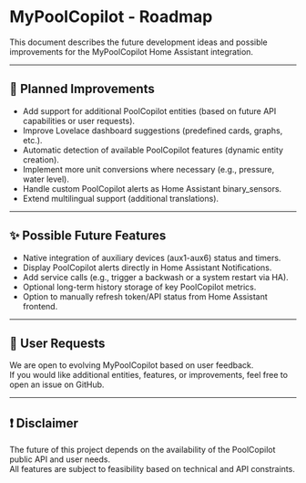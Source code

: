 # MyPoolCopilot - Roadmap

This document describes the future development ideas and possible improvements for the MyPoolCopilot Home Assistant integration.

---

## 🚀 Planned Improvements

- Add support for additional PoolCopilot entities (based on future API capabilities or user requests).
- Improve Lovelace dashboard suggestions (predefined cards, graphs, etc.).
- Automatic detection of available PoolCopilot features (dynamic entity creation).
- Implement more unit conversions where necessary (e.g., pressure, water level).
- Handle custom PoolCopilot alerts as Home Assistant binary_sensors.
- Extend multilingual support (additional translations).

---

## ✨ Possible Future Features

- Native integration of auxiliary devices (aux1-aux6) status and timers.
- Display PoolCopilot alerts directly in Home Assistant Notifications.
- Add service calls (e.g., trigger a backwash or a system restart via HA).
- Optional long-term history storage of key PoolCopilot metrics.
- Option to manually refresh token/API status from Home Assistant frontend.

---

## 📢 User Requests

We are open to evolving MyPoolCopilot based on user feedback.  
If you would like additional entities, features, or improvements, feel free to open an issue on GitHub.

---

## ❗ Disclaimer

The future of this project depends on the availability of the PoolCopilot public API and user needs.  
All features are subject to feasibility based on technical and API constraints.

